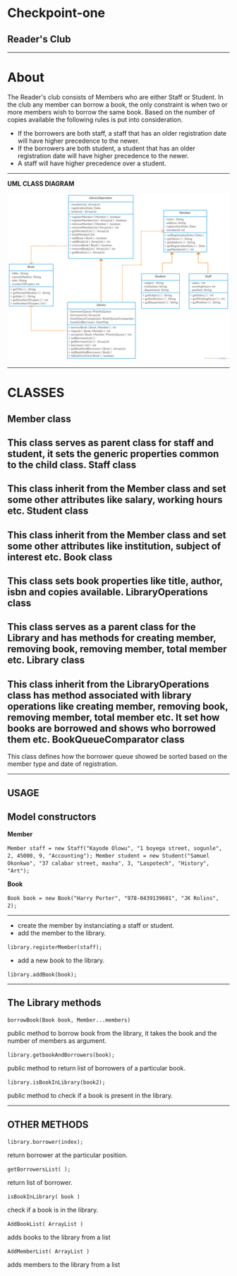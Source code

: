 **Checkpoint-one**
==============

Reader's Club
-------------


----------
**About**
========
The Reader's club consists of Members who are either Staff or Student. In the club any member can borrow a book, the only constraint is when two or more members wish to borrow the same book.
Based on the number of copies available the following rules is put into consideration.

 - If the borrowers are both staff, a staff that has an older registration date will have higher precedence to the newer.
 - If the borrowers are both student, a student that has an older registration date will have higher precedence to the newer.
 - A staff will have higher precedence over a student.


----------
**UML CLASS DIAGRAM**

![Uml class Diagram](https://github.com/andela-gkuti/Checkpoint-one/blob/master/uml.png?raw=true)


----------


**CLASSES**
=====

Member class
------------
This class serves as parent class for staff and student,  it sets the generic properties common to the child class.
Staff class
------------
This class inherit from the Member class and set some other attributes like salary, working hours etc.
Student class
------------
This class inherit from the Member class and set some other attributes like institution, subject of interest etc.
Book class
------------
This class sets book properties like title, author, isbn and copies available.
LibraryOperations class
------------
This class serves as a parent class for the Library and has methods for creating member, removing book, removing member, total member etc.
Library class
------------
This class inherit from the LibraryOperations class has method associated with library operations like creating member, removing book, removing member, total member etc. It set how books are borrowed and shows who borrowed them etc.
BookQueueComparator class
------------
This class defines how the borrower queue showed be sorted based on the member type and date of registration.


----------


**USAGE**
-----

Model constructors
------------------


**Member**

`Member staff = new Staff("Kayode Olowu", "1 boyega street, sogunle", 2, 45000, 9, "Accounting");
Member student = new Student("Samuel Okonkwo", "37 calabar street, masha", 3, "Laspotech", "History", "Art");`

**Book**

`Book book = new Book("Harry Porter", "978-0439139601", "JK Rolins", 2);`


----------


 - create the member by instanciating a staff or student.
 - add the member to the library.



`library.registerMember(staff);`

 - add a new book to the library.

`library.addBook(book);`

----------

The Library methods
-------------------

`borrowBook(Book book, Member...members)`

public method to borrow book from the library, it takes the book and the number of members as argument.

`library.getbookAndBorrowers(book);`

public method to return list of borrowers of a particular book.

`library.isBookInLibrary(book2);`

public method to check if a book is present in the library.


----------

**OTHER METHODS**
--------------------

`library.borrower(index);`

return borrower at the particular position.

`getBorrowersList( );`

return list of borrower.

`isBookInLibrary( book )`

check if a book is in the library.

`AddBookList( ArrayList )`

adds books to the library from a list

`AddMemberList( ArrayList )`

adds members to the library from a list
